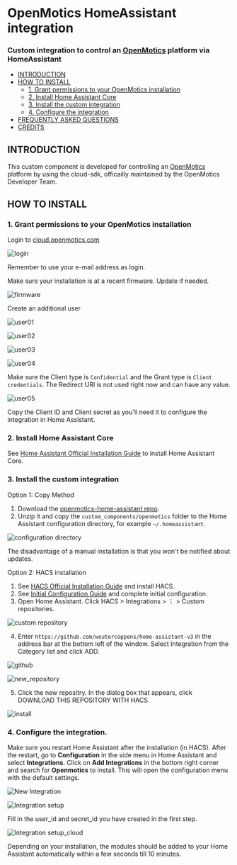 # OpenMotics HomeAssistant integration

### Custom integration to control an [OpenMotics](https://www.openmotics.com/en/) platform via HomeAssistant

<!-- TOC -->

- [INTRODUCTION](#introduction)
- [HOW TO INSTALL](#how-to-install)
  - [1. Grant permissions to your OpenMotics installation](#1-grant-permissions-to-your-openmotics-installation)
  - [2. Install Home Assistant Core](#2-install-home-assistant-core)
  - [3. Install the custom integration](#3-install-the-custom-integration)
  - [4. Configure the integration](#4-configure-the-integration)
- [FREQUENTLY ASKED QUESTIONS](#frequently-asked-questions)
- [CREDITS](#credits)

<!-- /TOC -->

## INTRODUCTION

This custom component is developed for controlling an [OpenMotics](https://www.openmotics.com/en/) platform by using the cloud-sdk, officailly maintained by the OpenMotics Developer Team.

## HOW TO INSTALL

### 1. Grant permissions to your OpenMotics installation

Login to [cloud.openmotics.com](https://cloud.openmotics.com/)

![login](/pictures/login.cloud.openmotics.com.png)

Remember to use your e-mail address as login.

Make sure your installation is at a recent firmware. Update if needed.

![firmware](/pictures/update01.png)

Create an additional user

![user01](/pictures/user01.png)

![user02](/pictures/user02.png)

![user03](/pictures/user03.png)

![user04](/pictures/user04.png)

Make sure the Client type is `Confidential` and the Grant type is `Client credentials`.
The Redirect URI is not used right now and can have any value.

![user05](/pictures/user05.png)

Copy the Client ID and Client secret as you'll need it to configure the integration in Home Assistant.

### 2. Install Home Assistant Core

See [Home Assistant Official Installation Guide](https://www.home-assistant.io/installation/) to install Home Assistant Core.

### 3. Install the custom integration

Option 1: Copy Method

1. Download the [openmotics-home-assistant repo](https://github.com/openmotics/home-assistant).
2. Unzip it and copy the `custom_components/openmotics` folder to the Home Assistant configuration directory, for example `~/.homeassistant`.

![configuration directory](/pictures/copy_method.png)

The disadvantage of a manual installation is that you won't be notified about updates.

Option 2: HACS installation

1. See [HACS Official Installation Guide](https://hacs.xyz/docs/installation/installation/) and install HACS.
2. See [Initial Configuration Guide](https://hacs.xyz/docs/configuration/basic) and complete initial configuration.
3. Open Home Assistant. Click HACS > Integrations > ⋮ > Custom repositories.

![custom repository](/pictures/hacs_custom_repositories.png)

4. Enter `https://github.com/woutercoppens/home-assistant-v3` in the address bar at the bottom left of the window. Select Integration from the Category list and click ADD.

![github](/pictures/hacs_add_repository.png)

![new_repository](/pictures/hacs_new_repository.png)

5. Click the new repositry. In the dialog box that appears, click DOWNLOAD THIS REPOSITORY WITH HACS.

![install](/pictures/hacs_download_repository.png)

### 4. Configure the integration.

Make sure you restart Home Assistant after the installation (in HACS). After the restart, go to **Configuration** in the side menu in Home Assistant and select **Integrations**. Click on **Add Integrations** in the bottom right corner and search for **Openmotics** to install. This will open the configuration menu with the default settings.

![New Integration](/pictures/new_integration.png)

![Integration setup](/pictures/integration_setup.png)

Fill in the user_id and secret_id you have created in the first step.

![Integration setup_cloud](/pictures/integration_setup_cloud.png)

Depending on your installation, the modules should be added to your Home Assistant automatically within a few seconds till 10 minutes.
